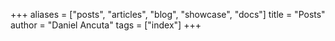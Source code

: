 +++
aliases = ["posts", "articles", "blog", "showcase", "docs"]
title = "Posts"
author = "Daniel Ancuta"
tags = ["index"]
+++
